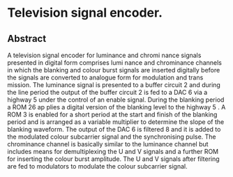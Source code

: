 # Television signal encoder.

## Abstract
A television signal encoder for luminance and chromi nance signals presented in digital form comprises lumi nance and chrominance channels in which the blanking and colour burst signals are inserted digitally before the signals are converted to analogue form for modulation and trans mission. The luminance signal is presented to a buffer circuit 2 and during the line period the output of the buffer circuit 2 is fed to a DAC 6 via a highway 5 under the control of an enable signal. During the blanking period a ROM 26 ap plies a digital version of the blanking level to the highway 5 . A ROM 3 is enabled for a short period at the start and finish of the blanking period and is arranged as a variable multiplier to determine the slope of the blanking waveform. The output of the DAC 6 is filtered 8 and it is added to the modulated colour subcarrier signal and the synchronising pulse. The chrominance channel is basically similar to the luminance channel but includes means for demultiplexing the U and V signals and a further ROM for inserting the colour burst amplitude. The U and V signals after filtering are fed to modulators to modulate the colour subcarrier signal.
